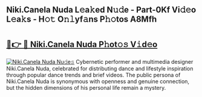 ## Niki.Canela Nuda L𝚎a𝚔ed N𝚞𝚍e - Part-0Kf Vi𝚍𝚎o L𝚎a𝚔s - H𝚘𝚝 O𝚗𝚕yf𝚊ns P𝚑𝚘tos A8Mfh

# <h2><a href="http://kf5ub3p.oniu.top/?m=Niki.Canela+Nuda">🔗👉 🔴 Niki.Canela Nuda P𝚑ot𝚘𝚜 V𝚒d𝚎o</a></h2>

[![Niki.Canela Nuda Nu𝚍e𝚜](https://i.imgur.com/0qMVB7G.gif)](http://kf5ub3p.oniu.top/?m=Niki.Canela+Nuda)
Cybernetic performer and multimedia designer Niki.Canela Nuda, celebrated for distributing dance and lifestyle inspiration through popular dance trends and brief videos. The public persona of Niki.Canela Nuda is synonymous with openness and genuine connection, but the hidden dimensions of his personal life remain a mystery.  
